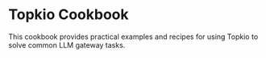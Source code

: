 # Topkio Cookbook

This cookbook provides practical examples and recipes for using Topkio to solve common LLM gateway tasks.
